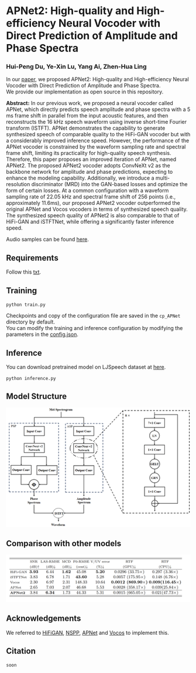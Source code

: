 # APNet2: High-quality and High-efficiency Neural Vocoder with Direct Prediction of Amplitude and Phase Spectra
### Hui-Peng Du, Ye-Xin Lu, Yang Ai, Zhen-Hua Ling
In our [paper](https://arxiv.org/pdf/2311.11545.pdf), we proposed APNet2: High-quality and High-efficiency Neural Vocoder with Direct Prediction of Amplitude and Phase Spectra.<br>
We provide our implementation as open source in this repository.

**Abstract:** 
In our previous work, we proposed a neural vocoder called APNet, which directly predicts speech amplitude and phase spectra with a 5 ms frame shift in parallel from the input acoustic features, and then reconstructs the 16 kHz speech waveform using inverse short-time Fourier transform (ISTFT). 
APNet demonstrates the capability to generate synthesized speech of comparable quality to the HiFi-GAN vocoder but with a considerably improved inference speed.
However, the performance of the APNet vocoder is constrained by the waveform sampling rate and spectral frame shift, limiting its practicality for high-quality speech synthesis.
Therefore, this paper proposes an improved iteration of APNet, named APNet2. 
The proposed APNet2 vocoder adopts ConvNeXt v2 as the backbone network for amplitude and phase predictions, expecting to enhance the modeling capability.
Additionally, we introduce a multi-resolution discriminator (MRD) into the GAN-based losses and optimize the form of certain losses.
At a common configuration with a waveform sampling rate of 22.05 kHz and spectral frame shift of 256 points (i.e., approximately 11.6ms), our proposed APNet2 vocoder outperformed the original APNet and Vocos vocoders in terms of synthesized speech quality. 
The synthesized speech quality of APNet2 is also comparable to that of HiFi-GAN and iSTFTNet, while offering a significantly faster inference speed.

Audio samples can be found [here](https://redmist328.github.io/APNet2_demo/).<br>

## Requirements
Follow this [txt](https://github.com/redmist328/APNet2/requirements.txt).

## Training
```
python train.py 
```
Checkpoints and copy of the configuration file are saved in the `cp_APNet` directory by default.<br>
You can modify the training and inference configuration by modifying the parameters in the [config.json](https://github.com/redmist328/APNet2/config.json).
## Inference
You can download pretrained model on LJSpeech dataset at [here](http://home.ustc.edu.cn/~redmist/APNet2/).
```
python inference.py
```

## Model Structure
![model](./figure/2.png)

## Comparison with other models
![comparison](./figure/3.png)

## Acknowledgements
We referred to [HiFiGAN](https://github.com/jik876/hifi-gan), [NSPP](https://github.com/YangAi520/NSPP), [APNet](https://github.com/YangAi520/APNet) 
and [Vocos](https://github.com/charactr-platform/vocos) to implement this.

## Citation
```
soon
```
